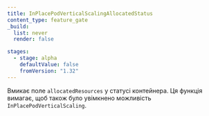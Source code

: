 ```yaml
---
title: InPlacePodVerticalScalingAllocatedStatus
content_type: feature_gate
_build:
  list: never
  render: false

stages:
  - stage: alpha
    defaultValue: false
    fromVersion: "1.32"
---
```

Вмикає поле `allocatedResources` у статусі контейнера. Ця функція вимагає, щоб також було увімкнено можливість `InPlacePodVerticalScaling`.
